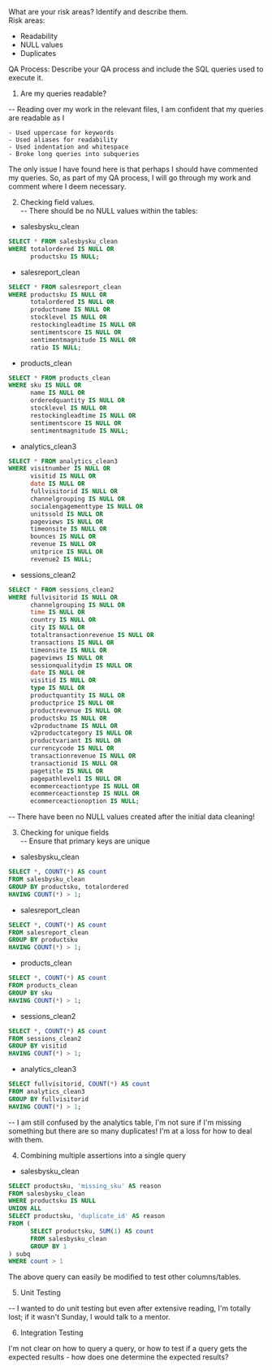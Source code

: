 What are your risk areas? Identify and describe them.  
Risk areas: 
- Readability 
- NULL values 
- Duplicates


QA Process:
Describe your QA process and include the SQL queries used to execute it.

1. Are my queries readable? 

-- Reading over my work in the relevant files, I am confident that my queries are readable as I  

    - Used uppercase for keywords
    - Used aliases for readability
    - Used indentation and whitespace 
    - Broke long queries into subqueries  

The only issue I have found here is that perhaps I should have commented my queries. So, as part of my QA process, I will go through my work and comment where I deem necessary.   


2. Checking field values.  
-- There should be no NULL values within the tables:
- salesbysku_clean
```SQL
SELECT * FROM salesbysku_clean
WHERE totalordered IS NULL OR
	  productsku IS NULL;
```
- salesreport_clean
```SQL
SELECT * FROM salesreport_clean
WHERE productsku IS NULL OR
      totalordered IS NULL OR
	  productname IS NULL OR
	  stocklevel IS NULL OR
	  restockingleadtime IS NULL OR
	  sentimentscore IS NULL OR
	  sentimentmagnitude IS NULL OR
	  ratio IS NULL;
```
- products_clean
```SQL
SELECT * FROM products_clean
WHERE sku IS NULL OR
      name IS NULL OR
	  orderedquantity IS NULL OR
	  stocklevel IS NULL OR
	  restockingleadtime IS NULL OR
	  sentimentscore IS NULL OR
	  sentimentmagnitude IS NULL;
```
- analytics_clean3
```SQL
SELECT * FROM analytics_clean3
WHERE visitnumber IS NULL OR
      visitid IS NULL OR
	  date IS NULL OR
	  fullvisitorid IS NULL OR
	  channelgrouping IS NULL OR
	  socialengagementtype IS NULL OR
	  unitssold IS NULL OR
	  pageviews IS NULL OR
	  timeonsite IS NULL OR
	  bounces IS NULL OR
	  revenue IS NULL OR
	  unitprice IS NULL OR
	  revenue2 IS NULL;
```
- sessions_clean2
```SQL
SELECT * FROM sessions_clean2
WHERE fullvisitorid IS NULL OR
      channelgrouping IS NULL OR
	  time IS NULL OR
	  country IS NULL OR
	  city IS NULL OR
	  totaltransactionrevenue IS NULL OR
	  transactions IS NULL OR
	  timeonsite IS NULL OR
	  pageviews IS NULL OR
	  sessionqualitydim IS NULL OR
	  date IS NULL OR
	  visitid IS NULL OR
	  type IS NULL OR
	  productquantity IS NULL OR
	  productprice IS NULL OR
	  productrevenue IS NULL OR
	  productsku IS NULL OR
	  v2productname IS NULL OR
	  v2productcategory IS NULL OR
	  productvariant IS NULL OR
	  currencycode IS NULL OR
	  transactionrevenue IS NULL OR
	  transactionid IS NULL OR
	  pagetitle IS NULL OR
	  pagepathlevel1 IS NULL OR
	  ecommerceactiontype IS NULL OR
	  ecommerceactionstep IS NULL OR
	  ecommerceactionoption IS NULL;
```
-- There have been no NULL values created after the initial data cleaning!  

3. Checking for unique fields  
-- Ensure that primary keys are unique
- salesbysku_clean
```SQL
SELECT *, COUNT(*) AS count 
FROM salesbysku_clean
GROUP BY productsku, totalordered
HAVING COUNT(*) > 1;
```
- salesreport_clean
```SQL
SELECT *, COUNT(*) AS count 
FROM salesreport_clean
GROUP BY productsku 
HAVING COUNT(*) > 1;
```
- products_clean
```SQL
SELECT *, COUNT(*) AS count 
FROM products_clean
GROUP BY sku
HAVING COUNT(*) > 1;
```
- sessions_clean2
```SQL
SELECT *, COUNT(*) AS count 
FROM sessions_clean2
GROUP BY visitid 
HAVING COUNT(*) > 1;
```
- analytics_clean3
```SQL
SELECT fullvisitorid, COUNT(*) AS count 
FROM analytics_clean3
GROUP BY fullvisitorid 
HAVING COUNT(*) > 1;
```
-- I am still confused by the analytics table, I'm not sure if I'm missing something but there are so many duplicates! I'm at a loss for how to deal with them.  

4. Combining multiple assertions into a single query  
- salesbysku_clean
```SQL
SELECT productsku, 'missing_sku' AS reason
FROM salesbysku_clean
WHERE productsku IS NULL
UNION ALL
SELECT productsku, 'duplicate_id' AS reason
FROM (
	  SELECT productsku, SUM(1) AS count
	  FROM salesbysku_clean
	  GROUP BY 1
) subq
WHERE count > 1
```
The above query can easily be modified to test other columns/tables.  

5. Unit Testing  

-- I wanted to do unit testing but even after extensive reading, I'm totally lost; if it wasn't Sunday, I would talk to a mentor.

6. Integration Testing  

I'm not clear on how to query a query, or how to test if a query gets the expected results - how does one determine the expected results?

